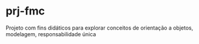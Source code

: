 # prj-fmc
Projeto com fins didáticos para explorar conceitos de orientação a objetos, modelagem, responsabilidade única
